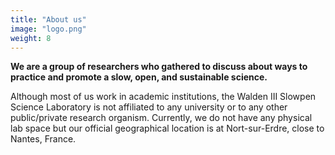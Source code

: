 ```yaml
---
title: "About us"
image: "logo.png"
weight: 8
---
```


**We are a group of researchers who gathered to discuss about ways to practice and promote a slow, open, and sustainable science.**

Although most of us work in academic institutions, the Walden III Slowpen Science Laboratory is not affiliated to any university or to any other public/private research organism.
Currently, we do not have any physical lab space but our official geographical location is at Nort-sur-Erdre, close to Nantes, France.
